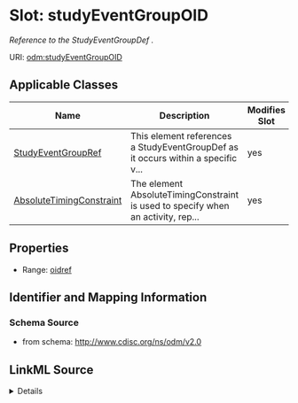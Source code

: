 # Slot: studyEventGroupOID


_Reference to the StudyEventGroupDef ._



URI: [odm:studyEventGroupOID](http://www.cdisc.org/ns/odm/v2.0/studyEventGroupOID)



<!-- no inheritance hierarchy -->




## Applicable Classes

| Name | Description | Modifies Slot |
| --- | --- | --- |
[StudyEventGroupRef](StudyEventGroupRef.md) | This element references a StudyEventGroupDef as it occurs within a specific v... |  yes  |
[AbsoluteTimingConstraint](AbsoluteTimingConstraint.md) | The element AbsoluteTimingConstraint is used to specify when an activity, rep... |  yes  |







## Properties

* Range: [oidref](oidref.md)





## Identifier and Mapping Information







### Schema Source


* from schema: http://www.cdisc.org/ns/odm/v2.0




## LinkML Source

<details>
```yaml
name: studyEventGroupOID
description: Reference to the StudyEventGroupDef .
from_schema: http://www.cdisc.org/ns/odm/v2.0
rank: 1000
alias: studyEventGroupOID
domain_of:
- StudyEventGroupRef
- AbsoluteTimingConstraint
range: oidref

```
</details>
